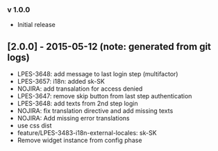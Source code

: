 ### v 1.0.0
* Initial release
## [2.0.0] - 2015-05-12 (note: generated from git logs)

 - LPES-3648: add message to last login step (multifactor)
 - LPES-3657: i18n: added sk-SK
 - NOJIRA: add transalation for access denied
 - LPES-3647: remove skip button from last step authentication
 - LPES-3648: add texts from 2nd step login
 - NOJIRA: fix translation directive and add missing texts
 - NOJIRA: Add missing error translations
 - use css dist
 - feature/LPES-3483-i18n-external-locales: sk-SK
 - Remove widget instance from config phase
